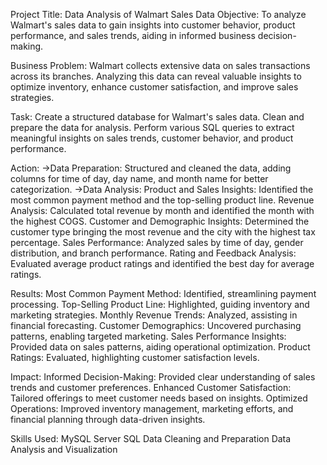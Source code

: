 Project Title: Data Analysis of Walmart Sales Data
Objective:
To analyze Walmart's sales data to gain insights into customer behavior, product performance, and sales trends, aiding in informed business decision-making.

Business Problem:
Walmart collects extensive data on sales transactions across its branches. Analyzing this data can reveal valuable insights to optimize inventory, enhance customer satisfaction, and improve sales strategies.

Task:
Create a structured database for Walmart's sales data.
Clean and prepare the data for analysis.
Perform various SQL queries to extract meaningful insights on sales trends, customer behavior, and product performance.

Action:
->Data Preparation:
Structured and cleaned the data, adding columns for time of day, day name, and month name for better categorization.
->Data Analysis:
Product and Sales Insights: Identified the most common payment method and the top-selling product line.
Revenue Analysis: Calculated total revenue by month and identified the month with the highest COGS.
Customer and Demographic Insights: Determined the customer type bringing the most revenue and the city with the highest tax percentage.
Sales Performance: Analyzed sales by time of day, gender distribution, and branch performance.
Rating and Feedback Analysis: Evaluated average product ratings and identified the best day for average ratings.

Results:
Most Common Payment Method: Identified, streamlining payment processing.
Top-Selling Product Line: Highlighted, guiding inventory and marketing strategies.
Monthly Revenue Trends: Analyzed, assisting in financial forecasting.
Customer Demographics: Uncovered purchasing patterns, enabling targeted marketing.
Sales Performance Insights: Provided data on sales patterns, aiding operational optimization.
Product Ratings: Evaluated, highlighting customer satisfaction levels.

Impact:
Informed Decision-Making: Provided clear understanding of sales trends and customer preferences.
Enhanced Customer Satisfaction: Tailored offerings to meet customer needs based on insights.
Optimized Operations: Improved inventory management, marketing efforts, and financial planning through data-driven insights.

Skills Used:
MySQL Server
SQL
Data Cleaning and Preparation
Data Analysis and Visualization
